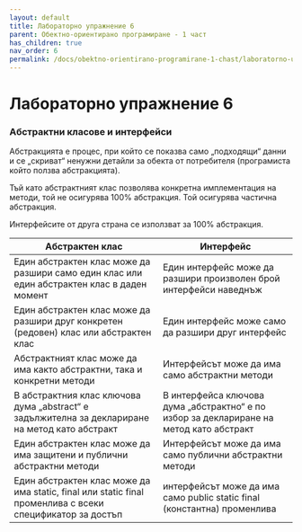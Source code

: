 ```yaml
---
layout: default
title: Лабораторно упражнение 6
parent: Обектно-ориентирано програмиране - 1 част
has_children: true
nav_order: 6
permalink: /docs/obektno-orientirano-programirane-1-chast/laboratorno-uprazhnenie-6
---
```

# Лабораторно упражнение 6

### Абстрактни класове и интерфейси

Абстракцията е процес, при който се показва само „подходящи“ данни и се „скриват“ ненужни детайли за обекта от потребителя (програмиста който ползва абстракцията).

Тъй като абстрактният клас позволява конкретна имплементация на методи, той не осигурява 100% абстракция. Той осигурява частична абстракция.

Интерфейсите от друга страна се използват за 100% абстракция.

| Абстрактен клас                                                                                           | Интерфейс                                                                               |
| --------------------------------------------------------------------------------------------------------- | --------------------------------------------------------------------------------------- |
| Един абстрактен клас може да разшири само един клас или един абстрактен клас в даден момент               | Един интерфейс може да разшири произволен брой интерфейси наведнъж                      |
| Един абстрактен клас може да разшири друг конкретен (редовен) клас или абстрактен клас                    | Един интерфейс може само да разшири друг интерфейс                                      |
| Абстрактният клас може да има както абстрактни, така и конкретни методи                                   | Интерфейсът може да има само абстрактни методи                                          |
| В абстрактния клас ключова дума „abstract“ е задължителна за деклариране на метод като абстракт           | В интерфейса ключова дума „абстрактно“ е по избор за деклариране на метод като абстракт |
| Един абстрактен клас може да има защитени и публични абстрактни методи                                    | Интерфейсът може да има само публични абстрактни методи                                 |
| Един абстрактен клас може да има static, final или static final променлива с всеки спецификатор за достъп | интерфейсът може да има само public static final (константна) променлива                |
